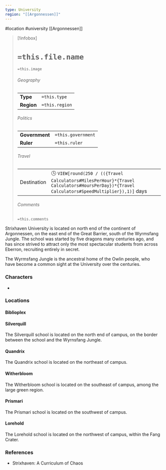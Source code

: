 ```yaml
---
type: University
region: "[[Argonnessen]]"
---
```

 #location #university [[Argonnessen]]

> [!infobox]
> # `=this.file.name`
> `=this.image`
> ###### Geography
> |  |  |
> | ---- | ---- |
> | **Type** | `=this.type` |
> | **Region** | `=this.region` |
> ###### Politics
> |  |  |
> | ---- | ---- |
> | **Government** | `=this.government` |
> | **Ruler** | `=this.ruler` |
> ###### Travel
> |  |  |
> | ---- | ---- |
> | Destination | 🕓 `VIEW[round(250 / (({Travel Calculators#MilesPerHour}*{Travel Calculators#HoursPerDay})*{Travel Calculators#SpeedMultiplier}),1)]` days |
> ###### Comments
> `=this.comments`

Strixhaven University is located on north end of the continent of Argonnessen, on the east end of the Great Barrier, south of the Wyrmsfang Jungle. The school was started by five dragons many centuries ago, and has since strived to attract only the most spectacular students from across Eberron, recruiting entirely in secret.

The Wyrmsfang Jungle is the ancestral home of the Owlin people, who have become a common sight at the University over the centuries.

### Characters

* 

### Locations

#### Biblioplex

#### Silverquill

The Silverquill school is located on the north end of campus, on the border between the school and the Wyrnsfang Jungle.

#### Quandrix

The Quandrix school is located on the northeast of campus.

#### Witherbloom

The Witherbloom school is located on the southeast of campus, among the large green region.

#### Prismari

The Prismari school is located on the southwest of campus.

#### Lorehold

The Lorehold school is located on the northwest of campus, within the Fang Crater.

### References

* Strixhaven: A Curriculum of Chaos
